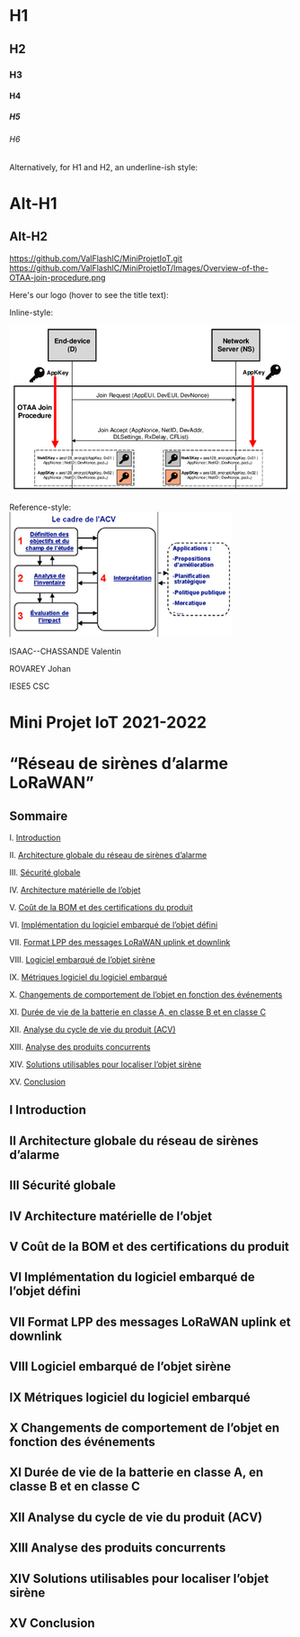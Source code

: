 # H1
## H2
### H3
#### H4
##### H5
###### H6

Alternatively, for H1 and H2, an underline-ish style:

Alt-H1
======

Alt-H2
------


https://github.com/ValFlashIC/MiniProjetIoT.git
https://github.com/ValFlashIC/MiniProjetIoT/Images/Overview-of-the-OTAA-join-procedure.png

Here's our logo (hover to see the title text):

Inline-style: 

![alt text](Images/Overview-of-the-OTAA-join-procedure.png "Logo Title Text 1")

Reference-style: 
![alt text][logo]

[logo]: https://github.com/ValFlashIC/MiniProjetIoT/raw/master/Images/consommer_acv-4etapes_ademe.jpg "Logo Title Text 2"







ISAAC--CHASSANDE Valentin

ROVAREY Johan

IESE5 CSC

# Mini Projet IoT 2021-2022

# “Réseau de sirènes d’alarme LoRaWAN”







## Sommaire

I. [Introduction](#intro)

II. [Architecture globale du réseau de sirènes d’alarme](#point1)

III. [Sécurité globale](#point2)

IV. [Architecture matérielle de l’objet](#point3)

V. [Coût de la BOM et des certifications du produit](#point4)

VI. [Implémentation du logiciel embarqué de l’objet défini](#point5)

VII. [Format LPP des messages LoRaWAN uplink et downlink](#point6)

VIII. [Logiciel embarqué de l’objet sirène](#point7)

IX. [Métriques logiciel du logiciel embarqué](#point8)

X. [Changements de comportement de l’objet en fonction des événements](#point9)

XI. [Durée de vie de la batterie en classe A, en classe B et en classe C](#point10)

XII. [Analyse du cycle de vie du produit (ACV)](#point11)

XIII. [Analyse des produits concurrents](#point12)

XIV. [Solutions utilisables pour localiser l’objet sirène](#point13)

XV. [Conclusion](#conclu)






## I  Introduction <a name="intro"></a>

## II  Architecture globale du réseau de sirènes d’alarme <a name="point1"></a>

## III  Sécurité globale <a name="point2"></a>

## IV  Architecture matérielle de l’objet <a name="point3"></a>

## V  Coût de la BOM et des certifications du produit <a name="point4"></a>

## VI  Implémentation du logiciel embarqué de l’objet défini <a name="point5"></a>

## VII  Format LPP des messages LoRaWAN uplink et downlink <a name="point6"></a>

## VIII  Logiciel embarqué de l’objet sirène <a name="point7"></a>

## IX  Métriques logiciel du logiciel embarqué <a name="point8"></a>

## X  Changements de comportement de l’objet en fonction des événements <a name="point9"></a>

## XI  Durée de vie de la batterie en classe A, en classe B et en classe C <a name="point10"></a>

## XII  Analyse du cycle de vie du produit (ACV) <a name="point11"></a>

## XIII  Analyse des produits concurrents <a name="point12"></a>

## XIV  Solutions utilisables pour localiser l’objet sirène <a name="point13"></a>

## XV Conclusion <a name="conclu"></a>















